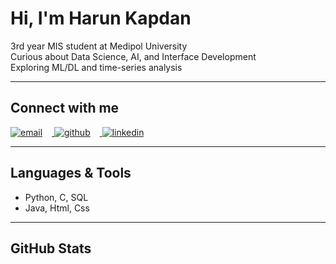 # Hi, I'm Harun Kapdan

3rd year MIS student at Medipol University  
Curious about Data Science, AI, and Interface Development   
Exploring ML/DL and time-series analysis  

---

## Connect with me


<p align="left">
  <a href="mailto:hrnkpdn@gmail.com" target="_blank">
    <img src="https://img.icons8.com/ios-filled/48/000000/apple-mail.png" alt="email" style="margin-right: 15px;" />
  </a>
  <a href="https://github.com/HarunKapdan" target="_blank">
    <img src="https://img.icons8.com/ios-filled/48/000000/github.png" alt="github" style="margin-right: 15px;" />
  </a>
  <a href="https://www.linkedin.com/in/harunkapdan" target="_blank">
    <img src="https://img.icons8.com/ios-filled/48/000000/linkedin.png" alt="linkedin" />
  </a>
</p>

---

## Languages & Tools

- Python, C, SQL  
- Java, Html, Css

---

## GitHub Stats




